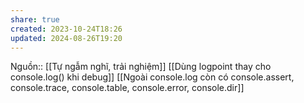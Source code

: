```yaml
---
share: true
created: 2023-10-24T18:26
updated: 2024-08-26T19:20
---
```

Nguồn:: [[Tự ngẫm nghĩ, trải nghiệm]]
[[Dùng logpoint thay cho console.log() khi debug]] [[Ngoài console.log còn có console.assert, console.trace, console.table, console.error, console.dir]]
